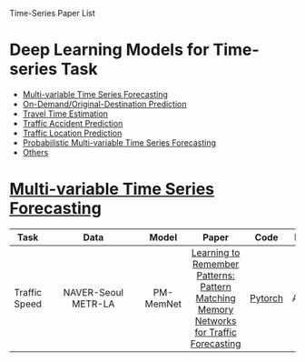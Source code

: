 Time-Series Paper List


# Deep Learning Models for Time-series Task

- <a href = "#Multi--variable-Time-Series-Forecasting">Multi-variable Time Series Forecasting</a>
- <a href = "#On--Demand/Original--Destination-Prediction">On-Demand/Original-Destination Prediction</a>
- <a href = "#Travel-Time-Estimation">Travel Time Estimation</a>
- <a href = "#Traffic-Accident-Prediction">Traffic Accident Prediction</a>
- <a href = "#Traffic-Location-Prediction">Traffic Location Prediction</a>
- <a href = "#Probabilistic-Multi--variable-Time-Series-Forecasting">Probabilistic Multi-variable Time Series Forecasting</a>
- <a href = "#Others">Others</a>


<style>
table th:first-of-type {
    width: 100;
}
table th:nth-of-type(2) {
    width: 200;
}
table th:nth-of-type(3) {
    width: 100;
}
table th:nth-of-type(4) {
    width: 500;
}
table th:nth-of-type(5) {
    width: 200;
}
table th:nth-of-type(6) {
    width: 150;
}  
</style>

# [Multi-variable Time Series Forecasting](#content)
|  Task  |    Data |   Model  | Paper   |    Code    |   Publication    |
| :-: | :-: | :-: | :-: | - | - |
| Traffic Speed | <div style="width:150"> NAVER-Seoul <br> METR-LA </div>|         PM-MemNet         | [Learning to Remember Patterns: Pattern Matching Memory Networks for Traffic Forecasting](https://openreview.net/forum?id=wwDg3bbYBIq) | [Pytorch](https://github.com/HyunWookL/PM-MemNet) | AAAI2022/A 



